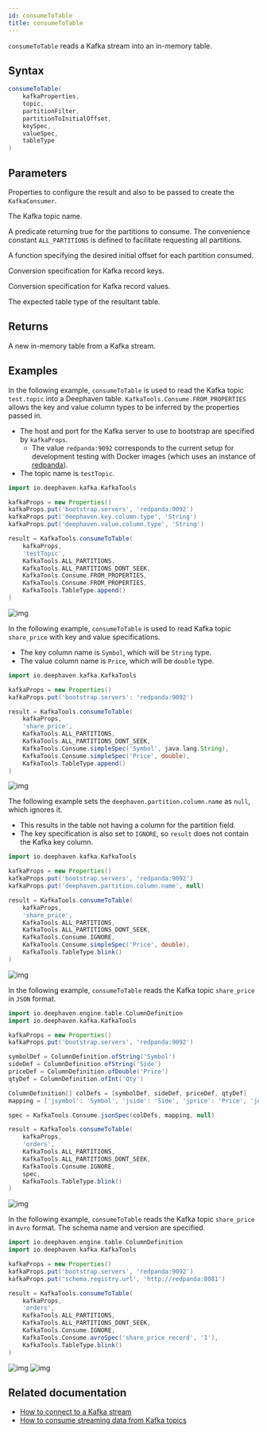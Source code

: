 ```yaml
---
id: consumeToTable
title: consumeToTable
---
```


`consumeToTable` reads a Kafka stream into an in-memory table.

## Syntax

```groovy syntax
consumeToTable(
    kafkaProperties,
    topic,
    partitionFilter,
    partitionToInitialOffset,
    keySpec,
    valueSpec,
    tableType
)
```

## Parameters

<ParamTable>
<Param name="kafkaProperties" type="Properties">

Properties to configure the result and also to be passed to create the `KafkaConsumer`.

</Param>
<Param name="topic" type="String">

The Kafka topic name.

</Param>
<Param name="partitionFilter" type="IntPredicate">

A predicate returning true for the partitions to consume. The convenience constant `ALL_PARTITIONS` is defined to facilitate requesting all partitions.

</Param>
<Param name="partitionToInitialOffset" type="IntToLongFunction">

A function specifying the desired initial offset for each partition consumed.

</Param>
<Param name="keySpec" type="KafkaTools.Consume.KeyOrValueSpec">

Conversion specification for Kafka record keys.

</Param>
<Param name="valueSpec" type="KafkaTools.Consume.KeyOrValueSpec">

Conversion specification for Kafka record values.

</Param>
<Param name="tableType" type="KafkaTools.TableType">

The expected table type of the resultant table.

</Param>
</ParamTable>

## Returns

A new in-memory table from a Kafka stream.

## Examples

In the following example, `consumeToTable` is used to read the Kafka topic `test.topic` into a Deephaven table. `KafkaTools.Consume.FROM_PROPERTIES` allows the key and value column types to be inferred by the properties passed in.

- The host and port for the Kafka server to use to bootstrap are specified by `kafkaProps`.
  - The value `redpanda:9092` corresponds to the current setup for development testing with Docker images (which uses an instance of [redpanda](https://github.com/redpanda-data/redpanda)).
- The topic name is `testTopic`.

```groovy docker-config=kafka order=null
import io.deephaven.kafka.KafkaTools

kafkaProps = new Properties()
kafkaProps.put('bootstrap.servers', 'redpanda:9092')
kafkaProps.put('deephaven.key.column.type', 'String')
kafkaProps.put('deephaven.value.column.type', 'String')

result = KafkaTools.consumeToTable(
    kafkaProps,
    'testTopic',
    KafkaTools.ALL_PARTITIONS,
    KafkaTools.ALL_PARTITIONS_DONT_SEEK,
    KafkaTools.Consume.FROM_PROPERTIES,
    KafkaTools.Consume.FROM_PROPERTIES,
    KafkaTools.TableType.append()
)
```

![img](../../../assets/reference/data-import-export/kafka1.png)

In the following example, `consumeToTable` is used to read Kafka topic `share_price` with key and value specifications.

- The key column name is `Symbol`, which will be `String` type.
- The value column name is `Price`, which will be `double` type.

```groovy skip-test
import io.deephaven.kafka.KafkaTools

kafkaProps = new Properties()
kafkaProps.put('bootstrap.servers': 'redpanda:9092')

result = KafkaTools.consumeToTable(
    kafkaProps,
    'share_price',
    KafkaTools.ALL_PARTITIONS,
    KafkaTools.ALL_PARTITIONS_DONT_SEEK,
    KafkaTools.Consume.simpleSpec('Symbol', java.lang.String),
    KafkaTools.Consume.simpleSpec('Price', double),
    KafkaTools.TableType.append()
)
```

![img](../../../assets/reference/data-import-export/kafka2.png)

The following example sets the `deephaven.partition.column.name` as `null`, which ignores it.

- This results in the table not having a column for the partition field.
- The key specification is also set to `IGNORE`, so `result` does not contain the Kafka key column.

```groovy skip-test
import io.deephaven.kafka.KafkaTools

kafkaProps = new Properties()
kafkaProps.put('bootstrap.servers', 'redpanda:9092')
kafkaProps.put('deephaven.partition.column.name', null)

result = KafkaTools.consumeToTable(
    kafkaProps,
    'share_price',
    KafkaTools.ALL_PARTITIONS,
    KafkaTools.ALL_PARTITIONS_DONT_SEEK,
    KafkaTools.Consume.IGNORE,
    KafkaTools.Consume.simpleSpec('Price', double),
    KafkaTools.TableType.blink()
)
```

![img](../../../assets/reference/data-import-export/kafka3.png)

In the following example, `consumeToTable` reads the Kafka topic `share_price` in `JSON` format.

```groovy skip-test
import io.deephaven.engine.table.ColumnDefinition
import io.deephaven.kafka.KafkaTools

kafkaProps = new Properties()
kafkaProps.put('bootstrap.servers', 'redpanda:9092')

symbolDef = ColumnDefinition.ofString('Symbol')
sideDef = ColumnDefinition.ofString('Side')
priceDef = ColumnDefinition.ofDouble('Price')
qtyDef = ColumnDefinition.ofInt('Qty')

ColumnDefinition[] colDefs = [symbolDef, sideDef, priceDef, qtyDef]
mapping = ['jsymbol': 'Symbol', 'jside': 'Side', 'jprice': 'Price', 'jqty': 'Qty']

spec = KafkaTools.Consume.jsonSpec(colDefs, mapping, null)

result = KafkaTools.consumeToTable(
    kafkaProps,
    'orders',
    KafkaTools.ALL_PARTITIONS,
    KafkaTools.ALL_PARTITIONS_DONT_SEEK,
    KafkaTools.Consume.IGNORE,
    spec,
    KafkaTools.TableType.blink()
)
```

![img](../../../assets/reference/data-import-export/kafka4.png)

In the following example, `consumeToTable` reads the Kafka topic `share_price` in `Avro` format. The schema name and version are specified.

```groovy skip-test
import io.deephaven.engine.table.ColumnDefinition
import io.deephaven.kafka.KafkaTools

kafkaProps = new Properties()
kafkaProps.put('bootstrap.servers', 'redpanda:9092')
kafkaProps.put('schema.registry.url', 'http://redpanda:8081')

result = KafkaTools.consumeToTable(
    kafkaProps,
    'orders',
    KafkaTools.ALL_PARTITIONS,
    KafkaTools.ALL_PARTITIONS_DONT_SEEK,
    KafkaTools.Consume.IGNORE,
    KafkaTools.Consume.avroSpec('share_price_record', '1'),
    KafkaTools.TableType.blink()
)
```

![img](../../../assets/reference/data-import-export/kafka5.png)
![img](../../../assets/reference/data-import-export/kafka4.png)

<!--TODO: protobuf example-->

## Related documentation

- [How to connect to a Kafka stream](../../../how-to-guides/data-import-export/kafka-stream.md)
- [How to consume streaming data from Kafka topics](../../../how-to-guides/data-import-export/kafka-topics.md)

